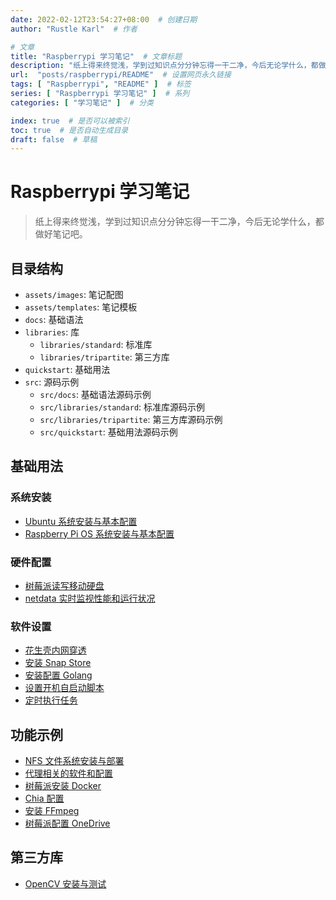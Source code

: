 ```yaml
---
date: 2022-02-12T23:54:27+08:00  # 创建日期
author: "Rustle Karl"  # 作者

# 文章
title: "Raspberrypi 学习笔记"  # 文章标题
description: "纸上得来终觉浅，学到过知识点分分钟忘得一干二净，今后无论学什么，都做好笔记吧。"
url:  "posts/raspberrypi/README"  # 设置网页永久链接
tags: [ "Raspberrypi", "README" ]  # 标签
series: [ "Raspberrypi 学习笔记" ]  # 系列
categories: [ "学习笔记" ]  # 分类

index: true  # 是否可以被索引
toc: true  # 是否自动生成目录
draft: false  # 草稿
---
```


# Raspberrypi 学习笔记

> 纸上得来终觉浅，学到过知识点分分钟忘得一干二净，今后无论学什么，都做好笔记吧。

## 目录结构

- `assets/images`: 笔记配图
- `assets/templates`: 笔记模板
- `docs`: 基础语法
- `libraries`: 库
  - `libraries/standard`: 标准库
  - `libraries/tripartite`: 第三方库
- `quickstart`: 基础用法
- `src`: 源码示例
  - `src/docs`: 基础语法源码示例
  - `src/libraries/standard`: 标准库源码示例
  - `src/libraries/tripartite`: 第三方库源码示例
  - `src/quickstart`: 基础用法源码示例

## 基础用法

### 系统安装

- [Ubuntu 系统安装与基本配置](quickstart/install/ubuntu.md)
- [Raspberry Pi OS 系统安装与基本配置](quickstart/install/raspberrypios.md)

### 硬件配置

- [树莓派读写移动硬盘](quickstart/hhd.md)
- [netdata 实时监视性能和运行状况](examples/netdata.md)

### 软件设置

- [花生壳内网穿透](quickstart/oray.md)
- [安装 Snap Store](quickstart/snap.md)
- [安装配置 Golang](quickstart/golang.md)
- [设置开机自启动脚本](quickstart/reboot.md)
- [定时执行任务](quickstart/cron.md)

## 功能示例

- [NFS 文件系统安装与部署](examples/nfs.md)
- [代理相关的软件和配置](examples/proxy.md)
- [树莓派安装 Docker](examples/docker.md)
- [Chia 配置](examples/chia.md)
- [安装 FFmpeg](examples/ffmpeg.md)
- [树莓派配置 OneDrive](examples/onedrive.md)

## 第三方库

- [OpenCV 安装与测试](libraries/tripartite/opencv.md)
